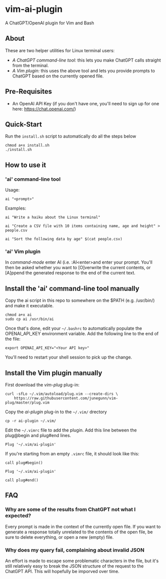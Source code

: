 # vim-ai-plugin

A ChatGPT/OpenAI plugin for Vim and Bash

## About

These are two helper utilities for Linux terminal users:
* *A ChatGPT command-line tool:* this lets you make ChatGPT calls straight from the terminal.
* *A Vim plugin:* this uses the above tool and lets you provide prompts to ChatGPT based on the currently opened file.

## Pre-Requisites

* An OpenAI API Key (if you don't have one, you'll need to sign up for one here: https://chat.openai.com/)

## Quick-Start

Run the ```install.sh``` script to automatically do all the steps below
```
chmod a+x install.sh
./install.sh
```

## How to use it

### 'ai' command-line tool

Usage:
```
ai "<prompt>"
```
Examples:
```
ai "Write a haiku about the Linux terminal"
```
```
ai "Create a CSV file with 10 items containing name, age and height" > people.csv
```
```
ai "Sort the following data by age" $(cat people.csv)
```
### 'ai' Vim plugin

In *command-mode* enter AI (i.e. :AI&lt;enter&gt;and enter your prompt.  You'll then be asked whether you want to [O]verwrite the current contents, or [A]ppend the generated response to the end of the current text.

## Install the 'ai' command-line tool manually

Copy the ai script in this repo to somewhere on the $PATH (e.g. /usr/bin/) and make it executable.
```
chmod a+x ai
sudo cp ai /usr/bin/ai
```
Once that's done, edit your ```~/.bashrc``` to automatically populate the OPENAI_API_KEY environment variable.  Add the following line to the end of the file:
```
export OPENAI_API_KEY="<Your API key>"
```
You'll need to restart your shell session to pick up the change.

## Install the Vim plugin manually
First download the *vim-plug* plug-in:
```
curl -sfLo ~/.vim/autoload/plug.vim --create-dirs \
	https://raw.githubusercontent.com/junegunn/vim-plug/master/plug.vim
```
Copy the *ai-plugin* plug-in to the ```~/.vim/``` drectory
```
cp -r ai-plugin ~/.vim/
```
Edit the ```~/.vimrc``` file to add the plugin.  Add this line between the plug@begin and plug#end lines.
```
Plug '~/.vim/ai-plugin'
```
If you're starting from an empty ```.vimrc``` file, it should look like this:
```
call plug#begin()

Plug '~/.vim/ai-plugin'

call plug#end()
```

## FAQ

### Why are some of the results from ChatGPT not what I expected?
Every prompt is made in the context of the currently open file.  If you want to generate a response totally unrelated to the contents of the open file, be sure to delete everything, or open a new (empty) file.

### Why does my query fail, complaining about invalid JSON
An effort is made to escape some problematic characters in the file, but it's still relatively easy to break the JSON structure of the request to the ChatGPT API.  This will hopefully be imporved over time.
